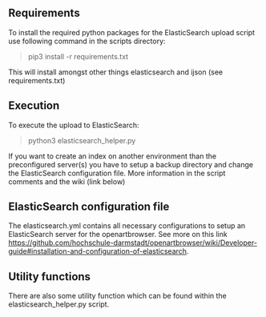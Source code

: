 ## Requirements

To install the required python packages for the ElasticSearch upload script use following command in the scripts directory:

> pip3 install -r requirements.txt

This will install amongst other things elasticsearch and ijson (see requirements.txt)

## Execution

To execute the upload to ElasticSearch:

> python3 elasticsearch_helper.py

If you want to create an index on another environment than the preconfigured server(s) you have to setup a backup directory
and change the ElasticSearch configuration file. More information in the script comments and the wiki (link below)

## ElasticSearch configuration file

The elasticsearch.yml contains all necessary configurations to setup an ElasticSearch server for the openartbrowser. See more on this link https://github.com/hochschule-darmstadt/openartbrowser/wiki/Developer-guide#installation-and-configuration-of-elasticsearch.

## Utility functions

There are also some utility function which can be found within the elasticsearch_helper.py script.
